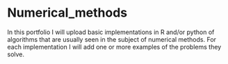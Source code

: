 # Numerical_methods
In this portfolio I will upload basic implementations in R and/or python of algorithms that are usually seen in the subject of numerical methods. For each implementation I will add one or more examples of the problems they solve.
